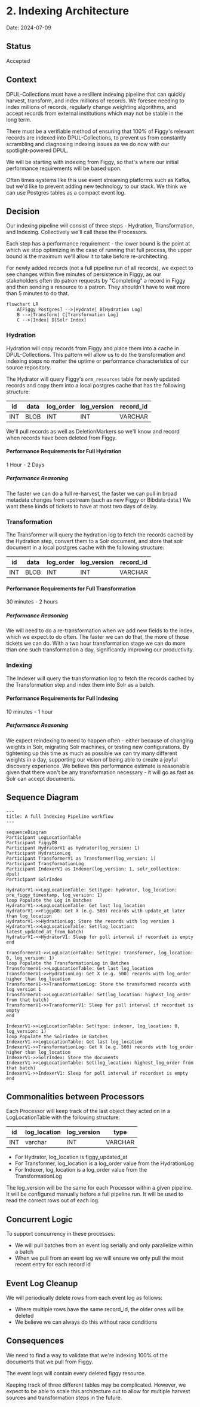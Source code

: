 # 2. Indexing Architecture

Date: 2024-07-09

## Status

Accepted

## Context

DPUL-Collections must have a resilient indexing pipeline that can quickly harvest, transform, and index millions of records. We foresee needing to index millions of records, regularly change weighting algorithms, and accept records from external institutions which may not be stable in the long term.

There must be a verifiable method of ensuring that 100% of Figgy's relevant records are indexed into DPUL-Collections, to prevent us from constantly scrambling and diagnosing indexing issues as we do now with our spotlight-powered DPUL.

We will be starting with indexing from Figgy, so that's where our initial performance requirements will be based upon.

Often times systems like this use event streaming platforms such as Kafka, but we'd like to prevent adding new technology to our stack. We think we can use Postgres tables as a compact event log.

## Decision

Our indexing pipeline will consist of three steps - Hydration, Transformation, and Indexing. Collectively we'll call these the Processors. 

Each step has a performance requirement - the lower bound is the point at which we stop optimizing in the case of running that full process, the upper bound is the maximum we'll allow it to take before re-architecting.

For newly added records (not a full pipeline run of all records), we expect to see changes within five minutes of persistence in Figgy, as our stakeholders often do patron requests by "Completing" a record in Figgy and then sending a resource to a patron. They shouldn't have to wait more than 5 minutes to do that.

```mermaid
flowchart LR
    A[Figgy Postgres] -->|Hydrate| B[Hydration Log]
    B -->|Transform| C[Transformation Log]
    C -->|Index| D[Solr Index]
```

### Hydration

Hydration will copy records from Figgy and place them into a cache in DPUL-Collections. This pattern will allow us to do the transformation and indexing steps no matter the uptime or performance characteristics of our source repository.

The Hydrator will query Figgy's `orm_resources` table for newly updated records and copy them into a local postgres cache that has the following structure:

| id   | data  | log_order | log_version | record_id |
|------|-------|-----------|-------------|-----------|
| INT  | BLOB  | INT       | INT         | VARCHAR   |

We'll pull records as well as DeletionMarkers so we'll know and record when records have been deleted from Figgy.

#### Performance Requirements for Full Hydration

1 Hour - 2 Days

##### Performance Reasoning

The faster we can do a full re-harvest, the faster we can pull in broad metadata changes from upstream (such as new Figgy or Bibdata data.) We want these kinds of tickets to have at most two days of delay.

### Transformation

The Transformer will query the hydration log to fetch the records cached by the Hydration step, convert them to a Solr document, and store that solr document in a local postgres cache with the following structure:

| id   | data  | log_order | log_version | record_id |
|------|-------|-----------|-------------|-----------|
| INT  | BLOB  | INT       | INT         | VARCHAR   |

#### Performance Requirements for Full Transformation

30 minutes - 2 hours

##### Performance Reasoning

We will need to do a re-transformation when we add new fields to the index, which we expect to do often. The faster we can do that, the more of those tickets we can do. With a two hour transformation stage we can do more than one such transformation a day, significantly improving our productivity.

### Indexing

The Indexer will query the transformation log to fetch the records cached by the Transformation step and index them into Solr as a batch.

#### Performance Requirements for Full Indexing

10 minutes - 1 hour

##### Performance Reasoning

We expect reindexing to need to happen often - either because of changing weights in Solr, migrating Solr machines, or testing new configurations. By tightening up this time as much as possible we can try many different weights in a day, supporting our vision of being able to create a joyful discovery experience. We believe this performance estimate is reasonable given that there won't be any transformation necessary - it will go as fast as Solr can accept documents.

## Sequence Diagram

```mermaid
---
title: A full Indexing Pipeline workflow
---

sequenceDiagram
Participant LogLocationTable
Participant FiggyDB
Participant HydratorV1 as Hydrator(log_version: 1)
Participant HydrationLog
Participant TransformerV1 as Transformer(log_version: 1)
Participant TransformationLog
Participant IndexerV1 as Indexer(log_version: 1, solr_collection: dpul)
Participant SolrIndex

HydratorV1->>LogLocationTable: Set(type: hydrator, log_location: pre_figgy_timestamp, log_version: 1)
loop Populate the Log in Batches
HydratorV1->>LogLocationTable: Get last log_location
HydratorV1->>FiggyDB: Get X (e.g. 500) records with update_at later than log_location
HydratorV1->>HydrationLog: Store the records with log version 1
HydratorV1->>LogLocationTable: Set(log_location: latest_updated_at_from_batch)
HydratorV1->>HydratorV1: Sleep for poll interval if recordset is empty
end

TransformerV1->>LogLocationTable: Set(type: transformer, log_location: 0, log_version: 1)
loop Populate the TransformationLog in Batches
TransformerV1->>LogLocationTable: Get last log_location
TransformerV1->>HydrationLog: Get X (e.g. 500) records with log_order higher than log_location
TransformerV1->>TransformationLog: Store the transformed records with log version 1
TransformerV1->>LogLocationTable: Set(log_location: highest_log_order from that batch)
TransformerV1->>TransformerV1: Sleep for poll interval if recordset is empty
end

IndexerV1->>LogLocationTable: Set(type: indexer, log_location: 0, log_version: 1)
loop Populate the SolrIndex in Batches
IndexerV1->>LogLocationTable: Get last log_location
IndexerV1->>TransformationLog: Get X (e.g. 500) records with log_order higher than log_location
IndexerV1->>SolrIndex: Store the documents
IndexerV1->>LogLocationTable: Set(log_location: highest_log_order from that batch)
IndexerV1->>IndexerV1: Sleep for poll interval if recordset is empty
end
```

## Commonalities between Processors

Each Processor will keep track of the last object they acted on in a LogLocationTable with the following structure:


| id   | log_location | log_version | type    |
|------|--------------|-------------|---------|
| INT  | varchar      | INT         | VARCHAR |

- For Hydrator, log_location is figgy_updated_at
- For Transformer, log_location is a log_order value from the HydrationLog
- For Indexer, log_location is a log_order value from the TransformationLog

The log_version will be the same for each Processor within a given pipeline. It will be configured manually before a full pipeline run. It will be used to read the correct rows out of each log.

## Concurrent Logic

To support concurrency in these processes:

- We will pull batches from an event log serially and only parallelize within a batch
- When we pull from an event log we will ensure we only pull the most recent entry for each record id

## Event Log Cleanup

We will periodically delete rows from each event log as follows:

- Where multiple rows have the same record_id, the older ones will be deleted
- We believe we can always do this without race conditions


## Consequences

We need to find a way to validate that we're indexing 100% of the documents that we pull from Figgy.

The event logs will contain every deleted figgy resource.

Keeping track of three different tables may be complicated. However, we expect to be able to scale this architecture out to allow for multiple harvest sources and transformation steps in the future.
